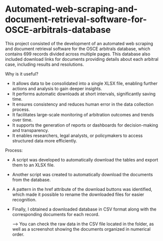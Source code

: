 # Automated-web-scraping-and-document-retrieval-software-for-OSCE-arbitrals-database
This project consisted of the development of an automated web scraping and document retrieval software for the OSCE arbitrals database, which contains 699 records divided across multiple pages. This database also included download links for documents providing details about each arbitral case, including results and resolutions.

Why is it useful?
- It allows data to be consolidated into a single XLSX file, enabling further actions and analysis to gain deeper insights.
- It performs automatic downloads at short intervals, significantly saving time.
- It ensures consistency and reduces human error in the data collection process.
- It facilitates large-scale monitoring of arbitration outcomes and trends over time.
- It supports the generation of reports or dashboards for decision-making and transparency.
- It enables researchers, legal analysts, or policymakers to access structured data more efficiently.

Process:
- A script was developed to automatically download the tables and export them to an XLSX file.
- Another script was created to automatically download the documents from the database.
- A pattern in the href attribute of the download buttons was identified, which made it possible to rename the downloaded files for easier recognition.
- Finally, I obtained a downloaded database in CSV format along with the corresponding documents for each record.

  --> You can check the raw data in the CSV file located in the folder, as well as a screenshot showing the documents organized in numerical order.

